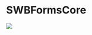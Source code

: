 # SWBFormsCore

[![](https://jitpack.io/v/FST2015PM/SWBFormsCore.svg)](https://jitpack.io/#FST2015PM/SWBFormsCore)
